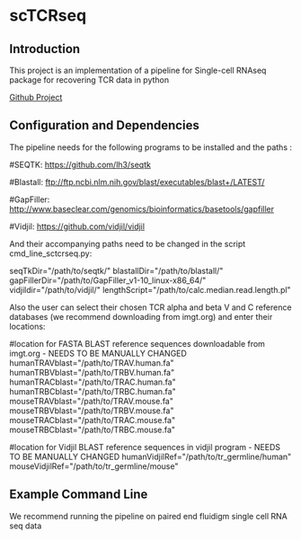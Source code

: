 # scTCRseq
## Introduction

This project is an implementation of a pipeline for Single-cell RNAseq package for recovering TCR data in python

[Github Project](https://github.com/ElementoLab/scTCRseq)

## Configuration and Dependencies
The pipeline needs for the following programs to be installed and the paths :

#SEQTK:
https://github.com/lh3/seqtk

#Blastall:
ftp://ftp.ncbi.nlm.nih.gov/blast/executables/blast+/LATEST/

#GapFiller:
http://www.baseclear.com/genomics/bioinformatics/basetools/gapfiller

#Vidjil:
https://github.com/vidjil/vidjil

And their accompanying paths need to be changed in the script cmd_line_sctcrseq.py:

seqTkDir="/path/to/seqtk/"
blastallDir="/path/to/blastall/"
gapFillerDir="/path/to/GapFiller_v1-10_linux-x86_64/"
vidjildir="/path/to/vidjil/"
lengthScript="/path/to/calc.median.read.length.pl"

Also the user can select their chosen TCR alpha and beta V and C reference databases (we recommend downloading from imgt.org) and enter their locations:

#location for FASTA BLAST reference sequences downloadable from imgt.org - NEEDS TO BE MANUALLY CHANGED
humanTRAVblast="/path/to/TRAV.human.fa"
humanTRBVblast="/path/to/TRBV.human.fa"
humanTRACblast="/path/to/TRAC.human.fa"
humanTRBCblast="/path/to/TRBC.human.fa"
mouseTRAVblast="/path/to/TRAV.mouse.fa"
mouseTRBVblast="/path/to/TRBV.mouse.fa"
mouseTRACblast="/path/to/TRAC.mouse.fa"
mouseTRBCblast="/path/to/TRBC.mouse.fa"



#location for Vidjil BLAST reference sequences in vidjil program -  NEEDS TO BE MANUALLY CHANGED
humanVidjilRef="/path/to/tr_germline/human"
mouseVidjilRef="/path/to/tr_germline/mouse"



## Example Command Line

We recommend running the pipeline on paired end fluidigm single cell RNA seq data



 


